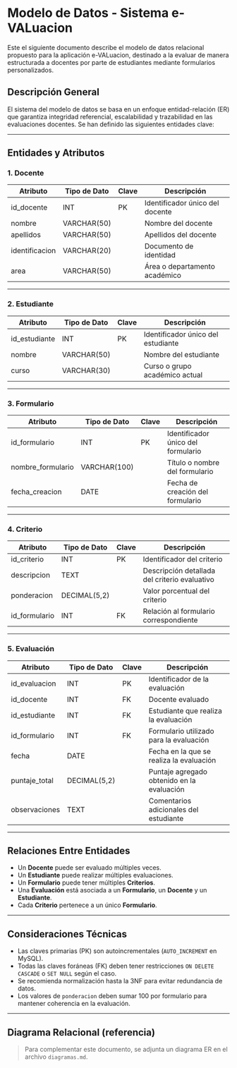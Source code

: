# Modelo de Datos - Sistema e-VALuacion

Este el siguiente documento describe el modelo de datos relacional propuesto para la aplicación e-VALuacion, destinado a la evaluar de manera estructurada a docentes por parte de estudiantes mediante formularios personalizados.

## Descripción General

El sistema del modelo de datos se basa en un enfoque entidad-relación (ER) que garantiza integridad referencial, escalabilidad y trazabilidad en las evaluaciones docentes. Se han definido las siguientes entidades clave:

---

## Entidades y Atributos

### 1. Docente

| Atributo         | Tipo de Dato | Clave | Descripción                       |
|------------------|--------------|-------|-----------------------------------|
| id_docente       | INT          | PK    | Identificador único del docente   |
| nombre           | VARCHAR(50)  |       | Nombre del docente                |
| apellidos        | VARCHAR(50)  |       | Apellidos del docente             |
| identificacion   | VARCHAR(20)  |       | Documento de identidad            |
| area             | VARCHAR(50)  |       | Área o departamento académico     |

---

### 2. Estudiante

| Atributo         | Tipo de Dato | Clave | Descripción                         |
|------------------|--------------|-------|-------------------------------------|
| id_estudiante    | INT          | PK    | Identificador único del estudiante  |
| nombre           | VARCHAR(50)  |       | Nombre del estudiante               |
| curso            | VARCHAR(30)  |       | Curso o grupo académico actual      |

---

### 3. Formulario

| Atributo         | Tipo de Dato | Clave | Descripción                              |
|------------------|--------------|-------|------------------------------------------|
| id_formulario    | INT          | PK    | Identificador único del formulario       |
| nombre_formulario| VARCHAR(100) |       | Título o nombre del formulario           |
| fecha_creacion   | DATE         |       | Fecha de creación del formulario         |

---

### 4. Criterio

| Atributo         | Tipo de Dato | Clave | Descripción                                       |
|------------------|--------------|-------|---------------------------------------------------|
| id_criterio      | INT          | PK    | Identificador del criterio                        |
| descripcion      | TEXT         |       | Descripción detallada del criterio evaluativo     |
| ponderacion      | DECIMAL(5,2) |       | Valor porcentual del criterio                     |
| id_formulario    | INT          | FK    | Relación al formulario correspondiente            |

---

### 5. Evaluación

| Atributo         | Tipo de Dato | Clave | Descripción                                        |
|------------------|--------------|-------|----------------------------------------------------|
| id_evaluacion    | INT          | PK    | Identificador de la evaluación                     |
| id_docente       | INT          | FK    | Docente evaluado                                   |
| id_estudiante    | INT          | FK    | Estudiante que realiza la evaluación               |
| id_formulario    | INT          | FK    | Formulario utilizado para la evaluación            |
| fecha            | DATE         |       | Fecha en la que se realiza la evaluación           |
| puntaje_total    | DECIMAL(5,2) |       | Puntaje agregado obtenido en la evaluación         |
| observaciones    | TEXT         |       | Comentarios adicionales del estudiante             |

---

## Relaciones Entre Entidades

- Un **Docente** puede ser evaluado múltiples veces.
- Un **Estudiante** puede realizar múltiples evaluaciones.
- Un **Formulario** puede tener múltiples **Criterios**.
- Una **Evaluación** está asociada a un **Formulario**, un **Docente** y un **Estudiante**.
- Cada **Criterio** pertenece a un único **Formulario**.

---

## Consideraciones Técnicas

- Las claves primarias (PK) son autoincrementales (`AUTO_INCREMENT` en MySQL).
- Todas las claves foráneas (FK) deben tener restricciones `ON DELETE CASCADE` o `SET NULL` según el caso.
- Se recomienda normalización hasta la 3NF para evitar redundancia de datos.
- Los valores de `ponderacion` deben sumar 100 por formulario para mantener coherencia en la evaluación.

---

## Diagrama Relacional (referencia)

> Para complementar este documento, se adjunta un diagrama ER en el archivo `diagramas.md`.

